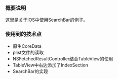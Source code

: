 ### 概要说明

这里是关于IOS中使用SearchBar的例子。

### 使用到的技术点

* 原生CoreData
* plist文件的读取
* NSFetchedResultController结合TableView的使用
* TableView中右边添加了IndexSection
* SearchBar的实现
